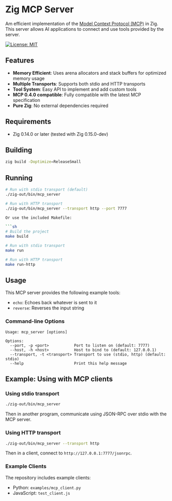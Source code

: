 # Zig MCP Server

Am efficient implementation of the [Model Context Protocol (MCP)](https://modelcontextprotocol.io/) in Zig. This server allows AI applications to connect and use tools provided by the server.

[![License: MIT](https://img.shields.io/badge/License-MIT-blue.svg)](https://opensource.org/licenses/MIT)

## Features

- **Memory Efficient**: Uses arena allocators and stack buffers for optimized memory usage
- **Multiple Transports**: Supports both stdio and HTTP transports
- **Tool System**: Easy API to implement and add custom tools
- **MCP 0.4.0 compatible**: Fully compatible with the latest MCP specification
- **Pure Zig**: No external dependencies required

## Requirements

- Zig 0.14.0 or later (tested with Zig 0.15.0-dev)

## Building

```bash
zig build -Doptimize=ReleaseSmall
```

## Running

```sh
# Run with stdio transport (default)
./zig-out/bin/mcp_server

# Run with HTTP transport
./zig-out/bin/mcp_server --transport http --port 7777

Or use the included Makefile:

```sh
# Build the project
make build

# Run with stdio transport
make run

# Run with HTTP transport
make run-http
```

## Usage

This MCP server provides the following example tools:

- `echo`: Echoes back whatever is sent to it
- `reverse`: Reverses the input string

### Command-line Options

```
Usage: mcp_server [options]

Options:
  --port, -p <port>           Port to listen on (default: 7777)
  --host, -h <host>           Host to bind to (default: 127.0.0.1)
  --transport, -t <transport> Transport to use (stdio, http) (default: stdio)
  --help                      Print this help message
```

## Example: Using with MCP clients

### Using stdio transport

```bash
./zig-out/bin/mcp_server
```

Then in another program, communicate using JSON-RPC over stdio with the MCP server.

### Using HTTP transport

```bash
./zig-out/bin/mcp_server --transport http
```

Then in a client, connect to `http://127.0.0.1:7777/jsonrpc`.

### Example Clients

The repository includes example clients:

- Python: `examples/mcp_client.py`
- JavaScript: `test_client.js`
